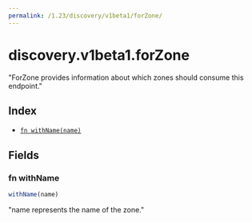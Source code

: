 ```yaml
---
permalink: /1.23/discovery/v1beta1/forZone/
---
```


# discovery.v1beta1.forZone

"ForZone provides information about which zones should consume this endpoint."

## Index

* [`fn withName(name)`](#fn-withname)

## Fields

### fn withName

```ts
withName(name)
```

"name represents the name of the zone."